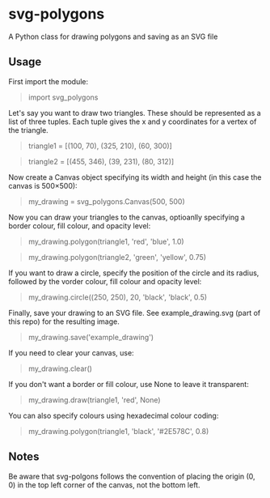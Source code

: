 svg-polygons
============

A Python class for drawing polygons and saving as an SVG file


Usage
-----

First import the module:

> import svg_polygons

Let's say you want to draw two triangles. These should be represented as a list of three tuples. Each tuple gives the x and y coordinates for a vertex of the triangle.

> triangle1 = [(100, 70), (325, 210), (60, 300)]

> triangle2 = [(455, 346), (39, 231), (80, 312)]

Now create a Canvas object specifying its width and height (in this case the canvas is 500×500):

> my_drawing = svg_polygons.Canvas(500, 500)

Now you can draw your triangles to the canvas, optioanlly specifying a border colour, fill colour, and opacity level:

> my_drawing.polygon(triangle1, 'red', 'blue', 1.0)

> my_drawing.polygon(triangle2, 'green', 'yellow', 0.75)

If you want to draw a circle, specify the position of the circle and its radius, followed by the vorder colour, fill colour and opacity level:

> my_drawing.circle((250, 250), 20, 'black', 'black', 0.5)

Finally, save your drawing to an SVG file. See example_drawing.svg (part of this repo) for the resulting image.

> my_drawing.save('example_drawing')

If you need to clear your canvas, use:

> my_drawing.clear()

If you don't want a border or fill colour, use None to leave it transparent:

> my_drawing.draw(triangle1, 'red', None)

You can also specify colours using hexadecimal colour coding:

> my_drawing.polygon(triangle1, 'black', '#2E578C', 0.8)


Notes
-----

Be aware that svg-polgons follows the convention of placing the origin (0, 0) in the top left corner of the canvas, not the bottom left.